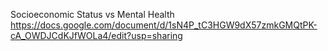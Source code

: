 Socioeconomic Status vs Mental Health
https://docs.google.com/document/d/1sN4P_tC3HGW9dX57zmkGMQtPK-cA_OWDJCdKJfWOLa4/edit?usp=sharing 
